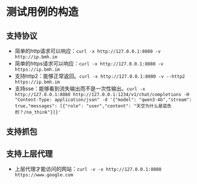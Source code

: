 # 测试用例的构造

## 支持协议
- 简单的http请求可以响应：`curl -x http://127.0.0.1:8080 -v http://ip.bmh.im`
- 简单的https请求可以响应：`curl -x http://127.0.0.1:8080 -v https://ip.bmh.im`
- 支持http2：能够正常返回。`curl -x http://127.0.0.1:8080 -v --http2 https://ip.bmh.im`
- 支持sse：能够看到流失输出而不是一次性输出。`curl -x http://127.0.0.1:8080 http://127.0.0.1:1234/v1/chat/completions -H "Content-Type: application/json" -d '{"model": "qwen3-4b","stream": true,"messages": [{"role": "user","content": "天空为什么是蓝色的？/no_think"}]}'`

## 支持抓包

## 支持上层代理
- 上层代理才能访问的网站：`curl -v -x http://127.0.0.1:8080 https://www.google.com`